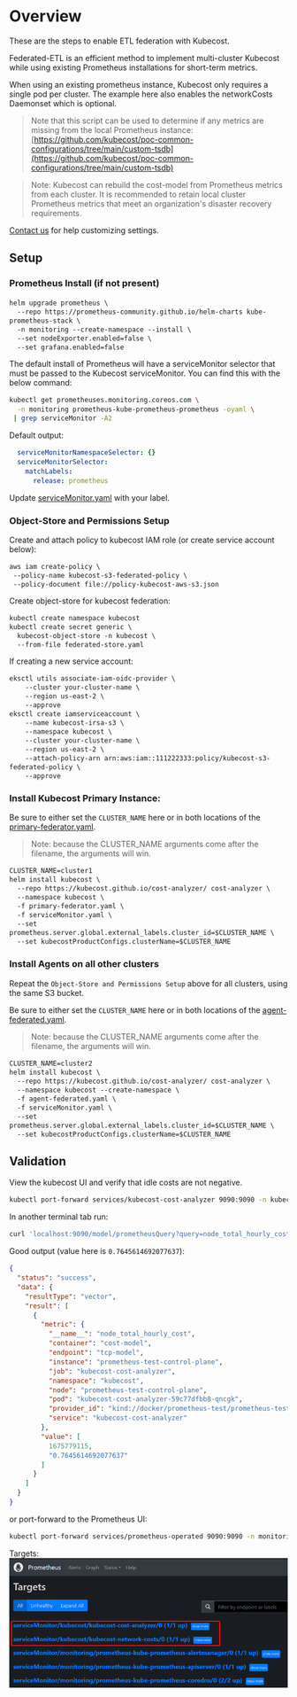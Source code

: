 # Overview

These are the steps to enable ETL federation with Kubecost.

Federated-ETL is an efficient method to implement multi-cluster Kubecost while using existing Prometheus installations for short-term metrics.

When using an existing prometheus instance, Kubecost only requires a single pod per cluster. The example here also enables the networkCosts Daemonset which is optional.

> Note that this script can be used to determine if any metrics are missing from the local Prometheus instance: [https://github.com/kubecost/poc-common-configurations/tree/main/custom-tsdb](https://github.com/kubecost/poc-common-configurations/tree/main/custom-tsdb)

> Note: Kubecost can rebuild the cost-model from Prometheus metrics from each cluster. It is recommended to retain local cluster Prometheus metrics that meet an organization's disaster recovery requirements.

[Contact us](https://www.kubecost.com/contact) for help customizing settings.

## Setup

### Prometheus Install (if not present)

```
helm upgrade prometheus \
  --repo https://prometheus-community.github.io/helm-charts kube-prometheus-stack \
  -n monitoring --create-namespace --install \
  --set nodeExporter.enabled=false \
  --set grafana.enabled=false
```

The default install of Prometheus will have a serviceMonitor selector that must be passed to the Kubecost serviceMonitor. You can find this with the below command:

```sh
kubectl get prometheuses.monitoring.coreos.com \
  -n monitoring prometheus-kube-prometheus-prometheus -oyaml \
 | grep serviceMonitor -A2
```

Default output:

```yaml
  serviceMonitorNamespaceSelector: {}
  serviceMonitorSelector:
    matchLabels:
      release: prometheus
```

Update [serviceMonitor.yaml](serviceMonitor.yaml) with your label.

### Object-Store and Permissions Setup

Create and attach policy to kubecost IAM role (or create service account below):

```
aws iam create-policy \
 --policy-name kubecost-s3-federated-policy \
 --policy-document file://policy-kubecost-aws-s3.json
```

Create object-store for kubecost federation:

```
kubectl create namespace kubecost
kubectl create secret generic \
  kubecost-object-store -n kubecost \
  --from-file federated-store.yaml
```

If creating a new service account:

```
eksctl utils associate-iam-oidc-provider \
    --cluster your-cluster-name \
    --region us-east-2 \
    --approve
eksctl create iamserviceaccount \
    --name kubecost-irsa-s3 \
    --namespace kubecost \
    --cluster your-cluster-name \
    --region us-east-2 \
    --attach-policy-arn arn:aws:iam::111222333:policy/kubecost-s3-federated-policy \
    --approve
```

### Install Kubecost Primary Instance:

Be sure to either set the `CLUSTER_NAME` here or in both locations of the [primary-federator.yaml](./primary-federator.yaml).

> Note: because the CLUSTER_NAME arguments come after the filename, the arguments will win.

```
CLUSTER_NAME=cluster1
helm install kubecost \
  --repo https://kubecost.github.io/cost-analyzer/ cost-analyzer \
  --namespace kubecost \
  -f primary-federator.yaml \
  -f serviceMonitor.yaml \
  --set prometheus.server.global.external_labels.cluster_id=$CLUSTER_NAME \
  --set kubecostProductConfigs.clusterName=$CLUSTER_NAME
```


### Install Agents on all other clusters

Repeat the `Object-Store and Permissions Setup` above for all clusters, using the same S3 bucket.

Be sure to either set the `CLUSTER_NAME` here or in both locations of the [agent-federated.yaml](agent-federated.yaml).

> Note: because the CLUSTER_NAME arguments come after the filename, the arguments will win.

```
CLUSTER_NAME=cluster2
helm install kubecost \
  --repo https://kubecost.github.io/cost-analyzer/ cost-analyzer \
  --namespace kubecost --create-namespace \
  -f agent-federated.yaml \
  -f serviceMonitor.yaml \
  --set prometheus.server.global.external_labels.cluster_id=$CLUSTER_NAME \
  --set kubecostProductConfigs.clusterName=$CLUSTER_NAME
```

## Validation

View the kubecost UI and verify that idle costs are not negative.

```sh
kubectl port-forward services/kubecost-cost-analyzer 9090:9090 -n kubecost
```

In another terminal tab run:

```sh
curl 'localhost:9090/model/prometheusQuery?query=node_total_hourly_cost'
```

Good output (value here is `0.7645614692077637`):

```json
{
  "status": "success",
  "data": {
    "resultType": "vector",
    "result": [
      {
        "metric": {
          "__name__": "node_total_hourly_cost",
          "container": "cost-model",
          "endpoint": "tcp-model",
          "instance": "prometheus-test-control-plane",
          "job": "kubecost-cost-analyzer",
          "namespace": "kubecost",
          "node": "prometheus-test-control-plane",
          "pod": "kubecost-cost-analyzer-59c77dfbb8-qncgk",
          "provider_id": "kind://docker/prometheus-test/prometheus-test-control-plane",
          "service": "kubecost-cost-analyzer"
        },
        "value": [
          1675779115,
          "0.7645614692077637"
        ]
      }
    ]
  }
}
```


or port-forward to the Prometheus UI:

```sh
kubectl port-forward services/prometheus-operated 9090:9090 -n monitoring
```

Targets:
![targets](prom-targets.png)